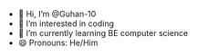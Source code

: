- 👋 Hi, I’m @Guhan-10
- 👀 I’m interested in coding
- 🌱 I’m currently learning BE computer science
- 😄 Pronouns: He/Him

<!---
Guhan-10/Guhan-10 is a ✨ special ✨ repository because its `README.md` (this file) appears on your GitHub profile.
You can click the Preview link to take a look at your changes.
--->
